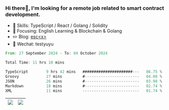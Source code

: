 ### Hi there👋, I'm looking for a remote job related to smart contract development.


- 🔨 Skills: TypeScript / React / Golang / Solidity
- 🎯 Focusing: English Learning & Blockchain & Golang
- ✏️ Blog: [esc\<x\>](https://escx.github.io)
- 💬 Wechat: testyuyu


<!--START_SECTION:waka-->

```rust
From: 27 September 2024 - To: 04 October 2024

Total Time: 11 hrs 10 mins

TypeScript        9 hrs 42 mins   ######################---   86.75 %
Groovy            27 mins         #------------------------   04.08 %
JSON              26 mins         #------------------------   03.98 %
Markdown          18 mins         #------------------------   02.74 %
XML               11 mins         -------------------------   01.74 %
```

<!--END_SECTION:waka-->


| <img align="center" src="https://github-readme-stats.vercel.app/api/?username=escX&show_icons=true&theme=buefy&hide_border=true&card_width=500" /> | <img align="center" src="https://github-readme-stats.vercel.app/api/top-langs/?username=escX&layout=compact&theme=buefy&hide_border=true&card_width=500" /> |
| ------------- | ------------- |
